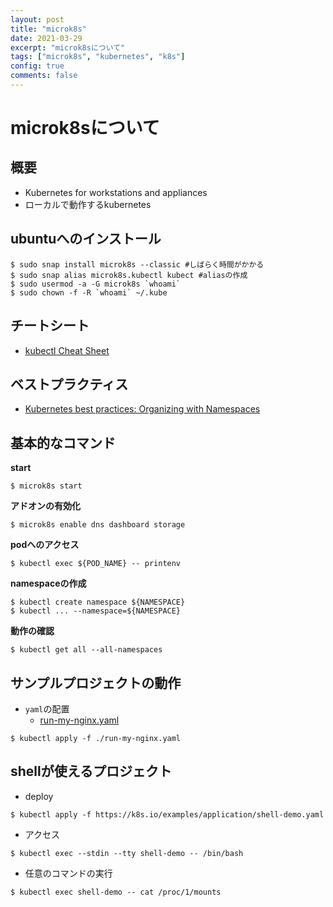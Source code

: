 ```yaml
---
layout: post
title: "microk8s"
date: 2021-03-29
excerpt: "microk8sについて"
tags: ["microk8s", "kubernetes", "k8s"]
config: true
comments: false
---
```


# microk8sについて

## 概要
 - Kubernetes for workstations and appliances
 - ローカルで動作するkubernetes

## ubuntuへのインストール

```console
$ sudo snap install microk8s --classic #しばらく時間がかかる
$ sudo snap alias microk8s.kubectl kubect #aliasの作成
$ sudo usermod -a -G microk8s `whoami`
$ sudo chown -f -R `whoami` ~/.kube
```

## チートシート
 - [kubectl Cheat Sheet](https://kubernetes.io/docs/reference/kubectl/cheatsheet/)

## ベストプラクティス
 - [Kubernetes best practices: Organizing with Namespaces](https://cloud.google.com/blog/products/containers-kubernetes/kubernetes-best-practices-organizing-with-namespaces)

## 基本的なコマンド
**start**
```console
$ microk8s start
```

**アドオンの有効化**
```console
$ microk8s enable dns dashboard storage
```

**podへのアクセス**
```console
$ kubectl exec ${POD_NAME} -- printenv
```

**namespaceの作成**
```console
$ kubectl create namespace ${NAMESPACE}
$ kubectl ... --namespace=${NAMESPACE}
```

**動作の確認**
```console
$ kubectl get all --all-namespaces
```

## サンプルプロジェクトの動作
 
 - `yaml`の配置
   - [run-my-nginx.yaml](https://raw.githubusercontent.com/kubernetes/website/master/content/en/examples/service/networking/run-my-nginx.yaml)

```console
$ kubectl apply -f ./run-my-nginx.yaml
```

## shellが使えるプロジェクト

 - deploy
```console
$ kubectl apply -f https://k8s.io/examples/application/shell-demo.yaml
```
 - アクセス
```console
$ kubectl exec --stdin --tty shell-demo -- /bin/bash
```
 - 任意のコマンドの実行
```console
$ kubectl exec shell-demo -- cat /proc/1/mounts
```


